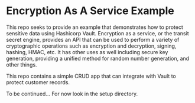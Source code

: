 # Encryption As A Service Example

This repo seeks to provide an example that demonstrates how to protect sensitive data using Hashicorp Vault.  Encryption as a service, or the transit secret engine, provides an API that can be used to perform a variety of cryptographic operations such as encryption and decryption, signing, hashing, HMAC, etc.  It has other uses as well including secure key generation, providing a unified method for random number generation, and other things.

This repo contains a simple CRUD app that can integrate with Vault to protect customer records.

To be continued...  For now look in the setup directory.